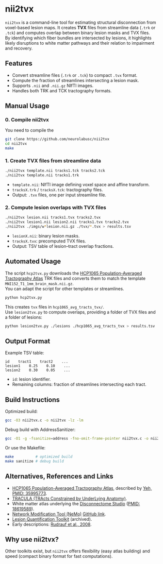 # nii2tvx

`nii2tvx` is a command-line tool for estimating structural disconnection from voxel-based lesion maps.
It creates **TVX** files from streamline data (`.trk` or `.tck`) and computes overlap between binary lesion masks and TVX files.  
By identifying which fiber bundles are intersected by lesions, it highlights likely disruptions to white matter pathways and their relation to impairment and recovery.

## Features

- Convert streamline files (`.trk` or `.tck`) to compact `.tvx` format.  
- Compute the fraction of streamlines intersecting a lesion mask.  
- Supports `.nii` and `.nii.gz` NIfTI images.  
- Handles both TRK and TCK tractography formats.  

## Manual Usage

### 0. Compile nii2tvx

You need to compile the 

```bash
git clone https://github.com/neurolabusc/nii2tvx
cd nii2tvx
make
```

### 1. Create TVX files from streamline data

```bash
./nii2tvx template.nii tracks1.tck tracks2.tck
./nii2tvx template.nii tracks1.trk
```

- `template.nii`: NIfTI image defining voxel space and affine transform.  
- `tracksX.trk` / `tracksX.tck`: tractography files.  
- Output: `.tvx` files, one per input streamline file.  

### 2. Compute lesion overlaps with TVX files

```bash
./nii2tvx lesion.nii tracks1.tvx tracks2.tvx
./nii2tvx lesion1.nii lesion2.nii tracks1.tvx tracks2.tvx
./nii2tvx ./imgs/w*lesion.nii.gz ./tvx/*.tvx > results.tsv
```

- `lesionX.nii`: binary lesion masks.  
- `tracksX.tvx`: precomputed TVX files.  
- Output: TSV table of lesion–tract overlap fractions.  

## Automated Usage

The script `hcp2tvx.py` downloads the [HCP1065 Population-Averaged Tractography Atlas](https://brain.labsolver.org/hcp_trk_atlas.html) TRK files and converts them to match the template `MNI152_T1_1mm_brain_mask.nii.gz`.  
You can adapt the script for other templates or streamlines.

```bash
python hcp2tvx.py
```

This creates `tvx` files in `hcp1065_avg_tracts_tvx/`.  
Use `lesion2tvx.py` to compute overlaps, providing a folder of TVX files and a folder of lesions:

```bash
python lesion2tvx.py ./lesions ./hcp1065_avg_tracts_tvx > results.tsv
```

## Output Format

Example TSV table:

```
id    tract1    tract2    ...
lesion1    0.25    0.10    ...
lesion2    0.30    0.05    ...
```

- `id`: lesion identifier.  
- Remaining columns: fraction of streamlines intersecting each tract.  

## Build Instructions

Optimized build:

```bash
gcc -O3 nii2tvx.c -o nii2tvx -lz -lm
```

Debug build with AddressSanitizer:

```bash
gcc -O1 -g -fsanitize=address -fno-omit-frame-pointer nii2tvx.c -o nii2tvx -lz -lm
```

Or use the Makefile:

```bash
make          # optimized build
make sanitize # debug build
```

## Alternatives, References and Links

- [HCP1065 Population-Averaged Tractography Atlas](https://brain.labsolver.org/hcp_trk_atlas.html), described by [Yeh, PMID: 35995773](https://pubmed.ncbi.nlm.nih.gov/35995773/).  
- [TRACULA (TRActs Constrained by UnderLying Anatomy)](https://pmc.ncbi.nlm.nih.gov/articles/PMC3193073/).  
- White matter atlas underlying the [Disconnectome Studio](http://165.232.73.88/) ([PMID: 18619589](https://pubmed.ncbi.nlm.nih.gov/18619589/)).  
- [Network Modification Tool (NeMo)](https://pubmed.ncbi.nlm.nih.gov/23855491/) [GitHub link](https://github.com/kjamison/nemo).  
- [Lesion Quantification Toolkit](https://pubmed.ncbi.nlm.nih.gov/33813262/) (archived).  
- Early descriptions: [Rudrauf et al., 2008](https://pubmed.ncbi.nlm.nih.gov/18625495/).  

## Why use nii2tvx?

Other toolkits exist, but `nii2tvx` offers flexibility (easy atlas building) and speed (compact binary format for fast computations).  
